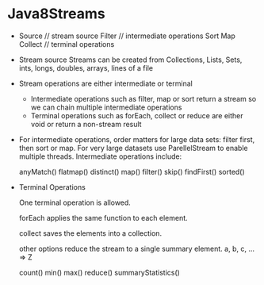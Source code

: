 # Java8Streams
* Source // stream source
	Filter // intermediate operations
	Sort
	Map
  Collect // terminal operations

* Stream source
	Streams can be created from Collections, Lists, Sets, ints, longs, doubles, arrays, lines of a file
* Stream operations are either intermediate or terminal
	- Intermediate operations such as filter, map or sort return a stream so we can chain multiple intermediate
	operations
	- Terminal operations such as forEach, collect or reduce are either void or return a non-stream result

* For intermediate operations, order matters for large data sets:
	filter first, then sort or map.
  For very large datasets use ParellelStream to enable multiple threads.
  Intermediate operations include:

	anyMatch()	flatmap()
	distinct()	map()
	filter() 	skip()
	findFirst() 	sorted()

* Terminal Operations

	One terminal operation is allowed.

	forEach applies the same function to each element.

	collect saves the elements into a collection.

	other options reduce the stream to a single summary element. a, b, c, ... => Z

	count() 	min()
	max() 		reduce()
			summaryStatistics()
